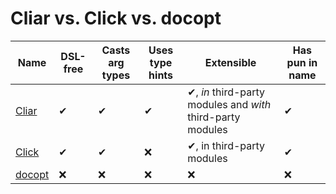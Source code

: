 # Cliar vs. Click vs. docopt

Name | DSL-free | Casts arg types | Uses type hints | Extensible | Has pun in name
---- | -------- | --------------- | ----------------| ---------- | ---------------
[Cliar](https://moigagoo.github.io/cliar/) | ✔ | ✔ | ✔ | ✔, *in* third-party modules and *with* third-party modules | ✔
[Click](http://click.pocoo.org/) | ✔ | ✔ | ❌ | ✔, in third-party modules | ✔
[docopt](http://docopt.org/) | ❌ | ❌ | ❌ | ❌ | ❌
